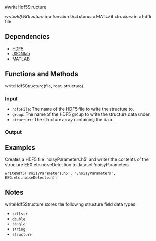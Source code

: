 #writeHdf5Structure

*writeHdf5Structure* is a function that stores a MATLAB structure in a hdf5 file. 

## Dependencies
* [HDF5](http://www.hdfgroup.org/HDF5/)
* [JSONlab](https://www.mathworks.com/matlabcentral/fileexchange/33381-jsonlab--a-toolbox-to-encode-decode-json-files)
* MATLAB 

## Functions and Methods
writeHdf5Structure(file, root, structure)

### Input
* `hdf5File`: The name of the HDF5 file to write the structure to.
* `group`: The name of the HDF5 group to write the structure data under. 
* `structure`: The structure array containing the data.

### Output

## Examples

Creates a HDF5 file 'noisyParameters.h5' and writes the contents of the structure EEG.etc.noiseDetection to dataset /noisyParameters.

`writehdf5('noisyParameters.h5', '/noisyParameters', EEG.etc.noiseDetection);`

## Notes
writeHdf5Structure stores the following structure field data types:
* `cellstr`
* `double`
* `single`
* `string`
* `structure` 
